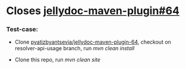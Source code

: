 # Closes [jellydoc-maven-plugin#64](https://github.com/jenkinsci/jellydoc-maven-plugin/issues/64)

### Test-case:

- Clone [pyatizbyantsevia/jellydoc-maven-plugin-64](https://github.com/pyatizbyantsevia/jellydoc-maven-plugin-64), checkout on resolver-api-usage branch, 
run *mvn clean install*

- Clone this repo, run *mvn clean site*